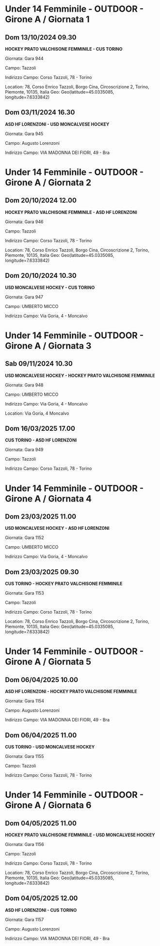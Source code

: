 # Under 14 Femminile - OUTDOOR  - Girone A / Giornata 1
## Dom 13/10/2024 09.30
**HOCKEY PRATO VALCHISONE FEMMINILE - CUS TORINO**

Giornata: Gara 944

Campo: Tazzoli 

Indirizzo Campo:  Corso Tazzoli, 78 - Torino

Location: 78, Corso Enrico Tazzoli, Borgo Cina, Circoscrizione 2, Torino, Piemonte, 10135, Italia
Geo: Geo(latitude=45.0335085, longitude=7.6333842)


## Dom 03/11/2024 16.30
**ASD HF LORENZONI - USD MONCALVESE HOCKEY**

Giornata: Gara 945

Campo: Augusto Lorenzoni 

Indirizzo Campo:  VIA MADONNA DEI FIORI, 49 - Bra


# Under 14 Femminile - OUTDOOR  - Girone A / Giornata 2
## Dom 20/10/2024 12.00
**HOCKEY PRATO VALCHISONE FEMMINILE - ASD HF LORENZONI**

Giornata: Gara 946

Campo: Tazzoli 

Indirizzo Campo:  Corso Tazzoli, 78 - Torino

Location: 78, Corso Enrico Tazzoli, Borgo Cina, Circoscrizione 2, Torino, Piemonte, 10135, Italia
Geo: Geo(latitude=45.0335085, longitude=7.6333842)


## Dom 20/10/2024 10.30
**USD MONCALVESE HOCKEY - CUS TORINO**

Giornata: Gara 947

Campo: UMBERTO MICCO 

Indirizzo Campo:  Via Goria, 4 - Moncalvo


# Under 14 Femminile - OUTDOOR  - Girone A / Giornata 3
## Sab 09/11/2024 10.30
**USD MONCALVESE HOCKEY - HOCKEY PRATO VALCHISONE FEMMINILE**

Giornata: Gara 948

Campo: UMBERTO MICCO 

Indirizzo Campo:  Via Goria, 4 - Moncalvo

Location:  Via Goria, 4 Moncalvo


## Dom 16/03/2025 17.00
**CUS TORINO - ASD HF LORENZONI**

Giornata: Gara 949

Campo: Tazzoli 

Indirizzo Campo:  Corso Tazzoli, 78 - Torino


# Under 14 Femminile - OUTDOOR  - Girone A / Giornata 4
## Dom 23/03/2025 11.00
**USD MONCALVESE HOCKEY - ASD HF LORENZONI**

Giornata: Gara 1152

Campo: UMBERTO MICCO 

Indirizzo Campo:  Via Goria, 4 - Moncalvo



## Dom 23/03/2025 09.30
**CUS TORINO - HOCKEY PRATO VALCHISONE FEMMINILE**

Giornata: Gara 1153

Campo: Tazzoli 

Indirizzo Campo:  Corso Tazzoli, 78 - Torino

Location: 78, Corso Enrico Tazzoli, Borgo Cina, Circoscrizione 2, Torino, Piemonte, 10135, Italia
Geo: Geo(latitude=45.0335085, longitude=7.6333842)

# Under 14 Femminile - OUTDOOR  - Girone A / Giornata 5
## Dom 06/04/2025 10.00
**ASD HF LORENZONI - HOCKEY PRATO VALCHISONE FEMMINILE**

Giornata: Gara 1154

Campo: Augusto Lorenzoni 

Indirizzo Campo:  VIA MADONNA DEI FIORI, 49 - Bra



## Dom 06/04/2025 11.00
**CUS TORINO - USD MONCALVESE HOCKEY**

Giornata: Gara 1155

Campo: Tazzoli 

Indirizzo Campo:  Corso Tazzoli, 78 - Torino


# Under 14 Femminile - OUTDOOR  - Girone A / Giornata 6
## Dom 04/05/2025 11.00
**HOCKEY PRATO VALCHISONE FEMMINILE - USD MONCALVESE HOCKEY**

Giornata: Gara 1156

Campo: Tazzoli 

Indirizzo Campo:  Corso Tazzoli, 78 - Torino

Location: 78, Corso Enrico Tazzoli, Borgo Cina, Circoscrizione 2, Torino, Piemonte, 10135, Italia
Geo: Geo(latitude=45.0335085, longitude=7.6333842)


## Dom 04/05/2025 12.00
**ASD HF LORENZONI - CUS TORINO**

Giornata: Gara 1157

Campo: Augusto Lorenzoni 

Indirizzo Campo:  VIA MADONNA DEI FIORI, 49 - Bra


